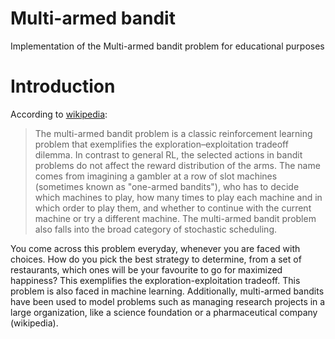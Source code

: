 # Multi-armed bandit 
Implementation of the Multi-armed bandit problem for educational purposes

# Introduction

According to [wikipedia](https://en.wikipedia.org/wiki/Multi-armed_bandit): 

> The multi-armed bandit problem is a classic reinforcement learning problem that exemplifies the exploration–exploitation tradeoff dilemma. In contrast to general RL, the selected actions in bandit problems do not affect the reward distribution of the arms. The name comes from imagining a gambler at a row of slot machines (sometimes known as "one-armed bandits"), who has to decide which machines to play, how many times to play each machine and in which order to play them, and whether to continue with the current machine or try a different machine. The multi-armed bandit problem also falls into the broad category of stochastic scheduling.

You come across this problem everyday, whenever you are faced with choices. How do you pick the best strategy to determine, from a set of restaurants, which ones will be your favourite to go for maximized happiness? This exemplifies the exploration-exploitation tradeoff. This problem is also faced in machine learning. Additionally, multi-armed bandits have been used to model problems such as managing research projects in a large organization, like a science foundation or a pharmaceutical company (wikipedia). 

